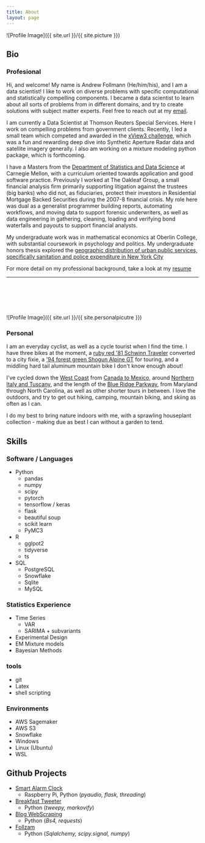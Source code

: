 ```yaml
---
title: About
layout: page
---
```

![Profile Image]({{ site.url }}/{{ site.picture }})

## Bio

### Profesional

Hi, and welcome! My name is Andrew Follmann (He/him/his), and I am a data scientist! I like to work on diverse problems
with specific computational and statistically compelling components. I became a data scientist 
to learn about all sorts of problems from in different domains, and try to create solutions with
subject matter experts. Feel free to reach out at my [email](mailto:{{site.email}}). 

I am currently a Data Scientist at Thomson Reuters Special Services. Here I work on compelling problems
from government clients. Recently, I led a small team which competed and awarded in the [xView3 challenge](https://iuu.xview.us/),
which was a fun and rewarding deep dive into Synthetic Aperture Radar data and satellite imagery generally. 
I also am working on a mixture modeling python package, which is forthcoming.

I have a Masters from the [Department of Statistics and Data Science](http://www.stat.cmu.edu/) at Carnegie Mellon, 
with a curriculum oriented towards application and good software practice. Previously I worked at The Oakleaf Group, 
a small financial analysis firm primarily supporting litigation against the trustees (big banks) who did not, 
as fiduciaries, protect their investors in Residential Mortgage Backed Securities during the 2007-8 financial crisis. My 
role here was dual as a generalist programmer building reports, automating workflows, and moving data to support forensic underwriters, 
as well as data engineering in gathering, cleaning, loading and verifying bond waterfalls and payouts 
to support financial analysts. 

My undergraduate work was in mathematical economics at Oberlin College, with substantial coursework in psychology and politics. 
My undergraduate honors thesis explored the [geographic distribution of urban public services, specifically
sanitation and police expenditure in New York City]({{site.url}}/EconThesis/)

For more detail on my professional background, take a look at my [resume]({{site.url}}{{site.resume-url}}) 

<hr><br><br><br><br>


![Profile Image]({{ site.url }}/{{ site.personalpicutre }})

### Personal


I am an everyday cyclist, as well as a cycle tourist when I find the time. I have three bikes at the moment, 
a [ruby red '81 Schwinn Traveler]({{site.url}}/assets/images/fixie-pgh.jpg) converted to a city fixie,
a ['94 forest green Shogun Alpine GT]({{site.url}}/assets/images/bike-selfie.jpg) for touring,
and a middling hard tail aluminum mountain bike I don't know enough about! 

I've cycled down the [West Coast]({{site.url}}/assets/images/ca-coast.jpg) from [Canada to Mexico]({{site.url}}/assets/images/ca-bike.jpg), 
around [Northern Italy and Tuscany]({{site.url}}/assets/images/tuscan-O.JPG), 
and the length of the [Blue Ridge Parkway]({{site.url}}/assets/images/blue-ridge-bike.jpg), from Maryland through North Carolina, 
as well as other shorter tours in between. 
I love the outdoors, and try to get out hiking, camping, mountain biking, and skiing as often as I can.

I do my best to bring nature indoors with me, with a sprawling houseplant collection - making due as best I can 
without a garden to tend. 


## Skills 

### Software / Languages

- Python
  - pandas
  - numpy
  - scipy
  - pytorch
  - tensorflow / keras
  - flask
  - beautiful soup
  - scikit learn
  - PyMC3
- R
  - gglpot2
  - tidyverse
  - ts
- SQL
    - PostgreSQL
    - Snowflake
    - Sqlite
    - MySQL

### Statistics Experience

- Time Series
  - VAR
  - SARIMA + subvariants
- Experimental Design
- EM Mixture models
- Bayesian Methods


### tools

- git
- Latex
- shell scripting

### Environments

- AWS Sagemaker
- AWS S3
- Snowflake
- Windows
- Linux (Ubuntu)
- WSL


## Github Projects

- [Smart Alarm Clock](https://github.com/follperson/smart_alarm)
    - Raspberry Pi, Python (*pyaudio, flask, threading*)
- [Breakfast Tweeter](https://github.com/follperson/breakfast-tweeter)
    - Python (*tweepy, markovify*)
- [Blog WebScraping](https://github.com/follperson/music-blog-project)
    - Python (*Bs4, requests*)
- [Follzam](https://github.com/follperson/follzam)
    - Python (*Sqlalchemy, scipy.signal, numpy*)
